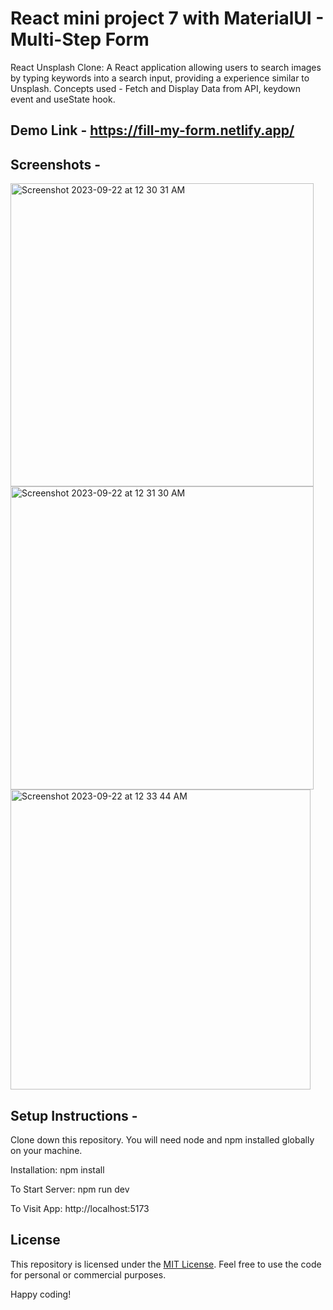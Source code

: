 # React mini project 7 with MaterialUI - Multi-Step Form
React Unsplash Clone: A React application allowing users to search images by typing keywords into a search input, providing a experience similar to Unsplash. Concepts used - Fetch and 
Display Data from API, keydown event and useState hook.

## Demo Link - https://fill-my-form.netlify.app/

## Screenshots - 

<img width="485" alt="Screenshot 2023-09-22 at 12 30 31 AM" src="https://github.com/praduman20/MultiStep-form-React-mini-project-7-with-MUI/assets/87388316/9eefcfe1-66e9-4372-b362-453b59bbd44a">

<img width="485" alt="Screenshot 2023-09-22 at 12 31 30 AM" src="https://github.com/praduman20/MultiStep-form-React-mini-project-7-with-MUI/assets/87388316/ad1c9722-ac77-4b98-b942-044076247c8d">

<img width="480" alt="Screenshot 2023-09-22 at 12 33 44 AM" src="https://github.com/praduman20/MultiStep-form-React-mini-project-7-with-MUI/assets/87388316/1682dcdc-b394-45e5-be87-0e6be83921b9">

## Setup Instructions -

Clone down this repository. You will need node and npm installed globally on your machine.

Installation: npm install

To Start Server: npm run dev

To Visit App: http://localhost:5173

## License

This repository is licensed under the [MIT License](https://opensource.org/license/mit/). Feel free to use the code for personal or commercial purposes.

Happy coding!

